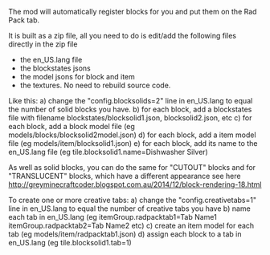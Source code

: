 The mod will automatically register blocks for you and put them on the Rad Pack tab.

It is built as a zip file, all you need to do is edit/add the following files directly in the zip file
* the en_US.lang file
* the blockstates jsons
* the model jsons for block and item
* the textures.
No need to rebuild source code.

Like this:
a) change the "config.blocksolids=2" line in en_US.lang to equal the number of solid blocks you have.
b) for each block, add a blockstates file with filename blockstates/blocksolid1.json, blocksolid2.json, etc
c) for each block, add a block model file (eg models/blocks/blocksolid2model.json)
d) for each block, add a item model file (eg models/item/blocksolid1.json)
e) for each block, add its name to the en_US.lang file (eg tile.blocksolid1.name=Dishwasher Silver)

As well as solid blocks, you can do the same for "CUTOUT" blocks and for "TRANSLUCENT" blocks, which have a different appearance
see here http://greyminecraftcoder.blogspot.com.au/2014/12/block-rendering-18.html

To create one or more creative tabs:
a) change the "config.creativetabs=1" line in en_US.lang to equal the number of creative tabs you have
b) name each tab in en_US.lang (eg itemGroup.radpacktab1=Tab Name1  itemGroup.radpacktab2=Tab Name2 etc)
c) create an item model for each tab (eg models/item/radpacktab1.json)
d) assign each block to a tab in en_US.lang (eg tile.blocksolid1.tab=1)

